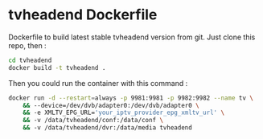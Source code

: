 # tvheadend Dockerfile

Dockerfile to build latest stable tvheadend version from git.
Just clone this repo, then :

```sh
cd tvheadend
docker build -t tvheadend .
```

Then you could run the container with this command :

```sh
docker run -d --restart=always -p 9981:9981 -p 9982:9982 --name tv \
    && --device=/dev/dvb/adapter0:/dev/dvb/adapter0 \
    && -e XMLTV_EPG_URL='your_iptv_provider_epg_xmltv_url' \
    && -v /data/tvheadend/conf:/data/conf \
    && -v /data/tvheadend/dvr:/data/media tvheadend
```
